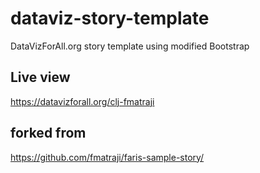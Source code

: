 # dataviz-story-template
DataVizForAll.org story template using modified Bootstrap

## Live view 
https://datavizforall.org/clj-fmatraji

## forked from 
https://github.com/fmatraji/faris-sample-story/
